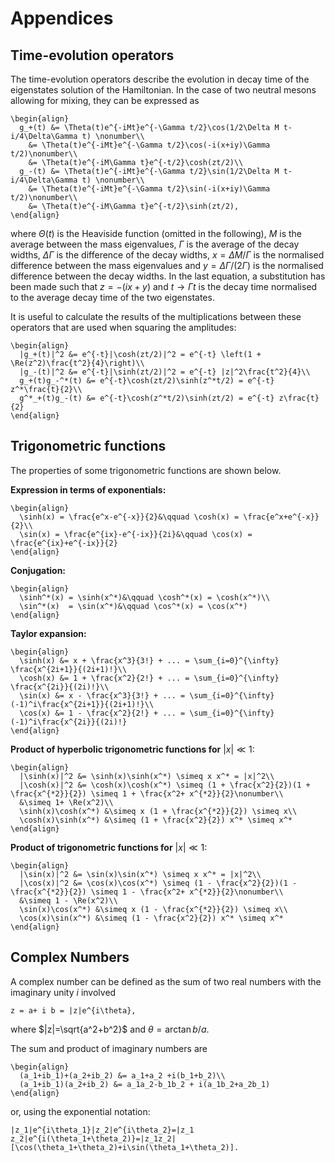 # Appendices

## Time-evolution operators

The time-evolution operators describe the evolution in decay time of the eigenstates solution of the Hamiltonian.
In the case of two neutral mesons allowing for mixing, they can be expressed as

```{math}
\begin{align}
  g_+(t) &= \Theta(t)e^{-iMt}e^{-\Gamma t/2}\cos(1/2\Delta M t- i/4\Delta\Gamma t) \nonumber\\
    &= \Theta(t)e^{-iMt}e^{-\Gamma t/2}\cos(-i(x+iy)\Gamma t/2)\nonumber\\
    &= \Theta(t)e^{-iM\Gamma t}e^{-t/2}\cosh(zt/2)\\
  g_-(t) &= \Theta(t)e^{-iMt}e^{-\Gamma t/2}\sin(1/2\Delta M t- i/4\Delta\Gamma t) \nonumber\\
    &= \Theta(t)e^{-iMt}e^{-\Gamma t/2}\sin(-i(x+iy)\Gamma t/2)\nonumber\\
    &= \Theta(t)e^{-iM\Gamma t}e^{-t/2}\sinh(zt/2),
\end{align}
```

where $\Theta(t)$ is the Heaviside function (omitted in the following), $M$ is the average between the mass eigenvalues, $\Gamma$ is the average of the decay widths, $\Delta\Gamma$ is the difference of the decay widths, $x=\Delta M/\Gamma$ is the normalised difference between the mass eigenvalues and $y=\Delta\Gamma/(2\Gamma)$ is the normalised difference between the decay widths.
In the last equation, a substitution has been made such that $z=-(ix+y)$ and $t\to\Gamma t$ is the decay time normalised to the average decay time of the two eigenstates.

It is useful to calculate the results of the multiplications between these operators that are used when squaring the amplitudes:

```{math}
\begin{align}
  |g_+(t)|^2 &= e^{-t}|\cosh(zt/2)|^2 = e^{-t} \left(1 + \Re(z^2)\frac{t^2}{4}\right)\\
  |g_-(t)|^2 &= e^{-t}|\sinh(zt/2)|^2 = e^{-t} |z|^2\frac{t^2}{4}\\
  g_+(t)g_-^*(t) &= e^{-t}\cosh(zt/2)\sinh(z^*t/2) = e^{-t} z^*\frac{t}{2}\\
  g^*_+(t)g_-(t) &= e^{-t}\cosh(z^*t/2)\sinh(zt/2) = e^{-t} z\frac{t}{2}
\end{align}
```

## Trigonometric functions

The properties of some trigonometric functions are shown below.

**Expression in terms of exponentials:**

```{math}
\begin{align}
  \sinh(x) = \frac{e^x-e^{-x}}{2}&\qquad \cosh(x) = \frac{e^x+e^{-x}}{2}\\
  \sin(x) = \frac{e^{ix}-e^{-ix}}{2i}&\qquad \cos(x) = \frac{e^{ix}+e^{-ix}}{2}
\end{align}
```

**Conjugation:**

```{math}
\begin{align}
  \sinh^*(x) = \sinh(x^*)&\qquad \cosh^*(x) = \cosh(x^*)\\
  \sin^*(x)  = \sin(x^*)&\qquad \cos^*(x) = \cos(x^*)
\end{align}
```

**Taylor expansion:**

```{math}
\begin{align}
  \sinh(x) &= x + \frac{x^3}{3!} + ... = \sum_{i=0}^{\infty} \frac{x^{2i+1}}{(2i+1)!}\\
  \cosh(x) &= 1 + \frac{x^2}{2!} + ... = \sum_{i=0}^{\infty} \frac{x^{2i}}{(2i)!}\\
  \sin(x) &= x - \frac{x^3}{3!} + ... = \sum_{i=0}^{\infty} (-1)^i\frac{x^{2i+1}}{(2i+1)!}\\
  \cos(x) &= 1 - \frac{x^2}{2!} + ... = \sum_{i=0}^{\infty} (-1)^i\frac{x^{2i}}{(2i)!}
\end{align}
```

**Product of hyperbolic trigonometric functions for** $|x|\ll 1$:

```{math}
\begin{align}
  |\sinh(x)|^2 &= \sinh(x)\sinh(x^*) \simeq x x^* = |x|^2\\
  |\cosh(x)|^2 &= \cosh(x)\cosh(x^*) \simeq (1 + \frac{x^2}{2})(1 + \frac{x^{*2}}{2}) \simeq 1 + \frac{x^2+ x^{*2}}{2}\nonumber\\
  &\simeq 1+ \Re(x^2)\\
  \sinh(x)\cosh(x^*) &\simeq x (1 + \frac{x^{*2}}{2}) \simeq x\\
  \cosh(x)\sinh(x^*) &\simeq (1 + \frac{x^2}{2}) x^* \simeq x^*
\end{align}
```

**Product of trigonometric functions for** $|x|\ll 1$:

```{math}
\begin{align}
  |\sin(x)|^2 &= \sin(x)\sin(x^*) \simeq x x^* = |x|^2\\
  |\cos(x)|^2 &= \cos(x)\cos(x^*) \simeq (1 - \frac{x^2}{2})(1 - \frac{x^{*2}}{2}) \simeq 1 - \frac{x^2+ x^{*2}}{2}\nonumber\\
  &\simeq 1 - \Re(x^2)\\
  \sin(x)\cos(x^*) &\simeq x (1 - \frac{x^{*2}}{2}) \simeq x\\
  \cos(x)\sin(x^*) &\simeq (1 - \frac{x^2}{2}) x^* \simeq x^*
\end{align}
```

## Complex Numbers

A complex number can be defined as the sum of two real numbers with the imaginary unity $i$ involved

```{math}
z = a+ i b = |z|e^{i\theta},
```

where $|z|=\sqrt{a^2+b^2}$ and $\theta=\arctan{b/a}$.

The sum and product of imaginary numbers are

```{math}
\begin{align}
  (a_1+ib_1)+(a_2+ib_2) &= a_1+a_2 +i(b_1+b_2)\\
  (a_1+ib_1)(a_2+ib_2) &= a_1a_2-b_1b_2 + i(a_1b_2+a_2b_1)
\end{align}
```

or, using the exponential notation:

```{math}
|z_1|e^{i\theta_1}|z_2|e^{i\theta_2}=|z_1 z_2|e^{i(\theta_1+\theta_2)}=|z_1z_2|[\cos(\theta_1+\theta_2)+i\sin(\theta_1+\theta_2)].
```
